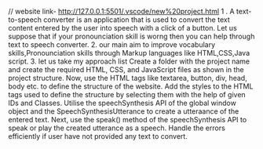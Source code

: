 //   website link- http://127.0.0.1:5501/.vscode/new%20project.html
1 .  A text-to-speech converter is an application that is used to convert the text content entered by the user into speech with a click of a button. Let us suppose that if your pronounciation skill is worng then 
you can help through text to speech converter.
2. our main aim to improve vocabulary skills,Pronounciation skills through Markup languages like HTML,CSS,Java script.
3. let us take my approach list
     Create a folder with the project name and create the required HTML, CSS, and JavaScript files as shown in the project structure.
      Now, use the HTML tags like textarea, button, div, head, body etc. to define the structure of the website.
       Add the styles to the HTML tags used to define the structure by selecting them with the help of given IDs and Classes.
       Utilise the speechSynthesis API of the global window object and the SpeechSynthesisUtterance to create a utteraance of the entered text.
       Next, use the speak() method of the speechSynthesis API to speak or play the created utterance as a speech.
      Handle the errors efficiently if user have not provided any text to convert.
